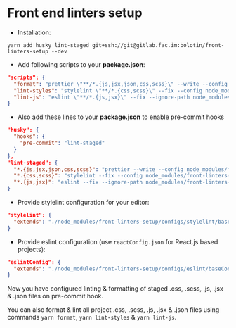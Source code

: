 # Front end linters setup

* Installation: 
```
yarn add husky lint-staged git+ssh://git@gitlab.fac.im:bolotin/front-linters-setup --dev
```

* Add following scripts to your **package.json**:
```json
"scripts": {
  "format": "prettier \"**/*.{js,jsx,json,css,scss}\" --write --config node_modules/front-linters-setup/configs/prettier/config.json --ignore-path node_modules/front-linters-setup/configs/.ignore",
  "lint-styles": "stylelint \"**/*.{css,scss}\" --fix --config node_modules/front-linters-setup/configs/stylelint/formatConfig.json --ignore-path node_modules/front-linters-setup/configs/.ignore",
  "lint-js": "eslint \"**/*.{js,jsx}\" --fix --ignore-path node_modules/front-linters-setup/configs/.ignore"
}
```

* Also add these lines to your **package.json** to enable pre-commit hooks
```json
"husky": {
  "hooks": {
    "pre-commit": "lint-staged"
  }
},
"lint-staged": {
  "*.{js,jsx,json,css,scss}": "prettier --write --config node_modules/front-linters-setup/configs/prettier/config.json --ignore-path node_modules/front-linters-setup/configs/.ignore",
  "*.{css,scss}": "stylelint --fix --config node_modules/front-linters-setup/configs/stylelint/formatConfig.json --ignore-path node_modules/front-linters-setup/configs/.ignore",
  "*.{js,jsx}": "eslint --fix --ignore-path node_modules/front-linters-setup/configs/.ignore"
}
```

* Provide stylelint configuration for your editor:
```json
"stylelint": {
  "extends": "./node_modules/front-linters-setup/configs/stylelint/baseConfig.json"
}
``` 

* Provide eslint configuration (use `reactConfig.json` for React.js based projects):
```json
"eslintConfig": {
  "extends": "./node_modules/front-linters-setup/configs/eslint/baseConfig.json"
}
``` 

Now you have configured linting & formatting of staged .css, .scss, .js, .jsx & .json files on pre-commit hook.

You can also format & lint all project .css, .scss, .js, .jsx & .json files using commands `yarn format`, 
`yarn lint-styles` & `yarn lint-js`.
